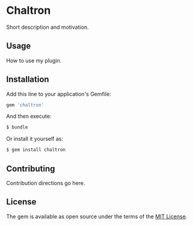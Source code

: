 # Chaltron
Short description and motivation.

## Usage
How to use my plugin.

## Installation
Add this line to your application's Gemfile:

```ruby
gem 'chaltron'
```

And then execute:
```bash
$ bundle
```

Or install it yourself as:
```bash
$ gem install chaltron
```

## Contributing
Contribution directions go here.

## License
The gem is available as open source under the terms of the [MIT License](https://opensource.org/licenses/MIT).
